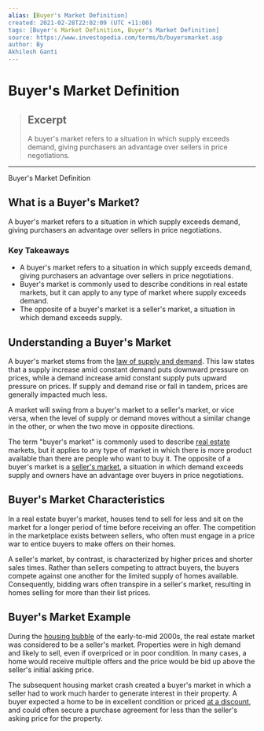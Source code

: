 ```yaml
---
alias: [Buyer's Market Definition]
created: 2021-02-28T22:02:09 (UTC +11:00)
tags: [Buyer's Market Definition, Buyer's Market Definition]
source: https://www.investopedia.com/terms/b/buyersmarket.asp
author: By
Akhilesh Ganti
---
```


# Buyer's Market Definition

> ## Excerpt
> A buyer's market refers to a situation in which supply exceeds demand, giving purchasers an advantage over sellers in price negotiations.

---

Buyer's Market Definition
## What is a Buyer's Market?

A buyer's market refers to a situation in which supply exceeds demand, giving purchasers an advantage over sellers in price negotiations.

### Key Takeaways

-   A buyer's market refers to a situation in which supply exceeds demand, giving purchasers an advantage over sellers in price negotiations.
-   Buyer's market is commonly used to describe conditions in real estate markets, but it can apply to any type of market where supply exceeds demand.
-   The opposite of a buyer's market is a seller's market, a situation in which demand exceeds supply.

## Understanding a Buyer's Market

A buyer's market stems from the [law of supply and demand](https://www.investopedia.com/terms/l/law-of-supply-demand.asp). This law states that a supply increase amid constant demand puts downward pressure on prices, while a demand increase amid constant supply puts upward pressure on prices. If supply and demand rise or fall in tandem, prices are generally impacted much less.

A market will swing from a buyer's market to a seller's market, or vice versa, when the level of supply or demand moves without a similar change in the other, or when the two move in opposite directions.

The term "buyer's market" is commonly used to describe [real estate](https://www.investopedia.com/terms/r/realestate.asp) markets, but it applies to any type of market in which there is more product available than there are people who want to buy it. The opposite of a buyer's market is a [seller's market](https://www.investopedia.com/terms/s/sellersmarket.asp), a situation in which demand exceeds supply and owners have an advantage over buyers in price negotiations.

## Buyer's Market Characteristics

In a real estate buyer's market, houses tend to sell for less and sit on the market for a longer period of time before receiving an offer. The competition in the marketplace exists between sellers, who often must engage in a price war to entice buyers to make offers on their homes.

A seller's market, by contrast, is characterized by higher prices and shorter sales times. Rather than sellers competing to attract buyers, the buyers compete against one another for the limited supply of homes available. Consequently, bidding wars often transpire in a seller's market, resulting in homes selling for more than their list prices.

## Buyer's Market Example

During the [housing bubble](https://www.investopedia.com/terms/h/housing_bubble.asp) of the early-to-mid 2000s, the real estate market was considered to be a seller's market. Properties were in high demand and likely to sell, even if overpriced or in poor condition. In many cases, a home would receive multiple offers and the price would be bid up above the seller's initial asking price.

The subsequent housing market crash created a buyer's market in which a seller had to work much harder to generate interest in their property. A buyer expected a home to be in excellent condition or priced [at a discount](https://www.investopedia.com/terms/a/at-a-discount.asp), and could often secure a purchase agreement for less than the seller's asking price for the property.
